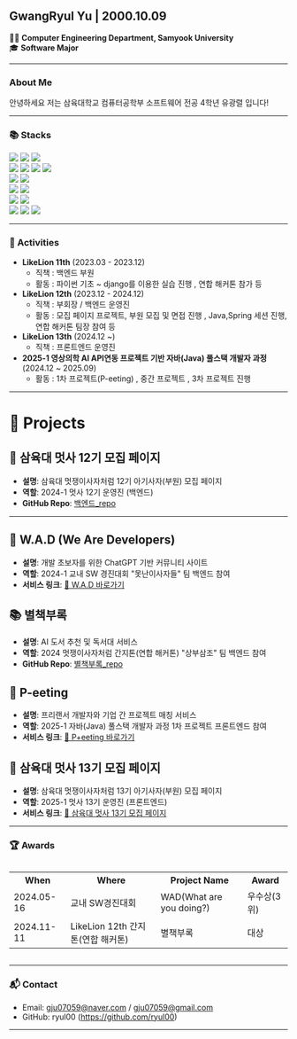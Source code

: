 ## GwangRyul Yu | 2000.10.09

👨‍💻 **Computer Engineering Department, Samyook University**  
🎓 **Software Major**


---

### About Me
안녕하세요 저는 삼육대학교 컴퓨터공학부 소프트웨어 전공 4학년 유광렬 입니다!

---

### 📚 Stacks
<div align=left>
  <img src="https://img.shields.io/badge/java-007396?style=for-the-badge&logo=OpenJDK&logoColor=white">
  <img src="https://img.shields.io/badge/Python-3776AB?style=for-the-badge&logo=Python&logoColor=white">
  <img src="https://img.shields.io/badge/JavaScript-F7DF1E?style=for-the-badge&logo=JavaScript&logoColor=white">
</div>

<div align=left> 
  <img src="https://img.shields.io/badge/Spring-6DB33F?style=for-the-badge&logo=Spring&logoColor=white">
  <img src="https://img.shields.io/badge/React-61DAFB?style=for-the-badge&logo=React&logoColor=white">
  <img src="https://img.shields.io/badge/HTML5-E34F26?style=for-the-badge&logo=HTML5&logoColor=white">
  <img src="https://img.shields.io/badge/CSS3-1572B6?style=for-the-badge&logo=CSS3&logoColor=white">
</div>

<div align=left> 
  <img src="https://img.shields.io/badge/MySQL-4479A1?style=for-the-badge&logo=MySQL&logoColor=white">
  <img src="https://img.shields.io/badge/oracle-F80000?style=for-the-badge&logo=oracle&logoColor=white">
</div> 

<div align=left> 
  <img src="https://img.shields.io/badge/github-181717?style=for-the-badge&logo=github&logoColor=white">
  <img src="https://img.shields.io/badge/git-F05032?style=for-the-badge&logo=git&logoColor=white">
</div> 
 
<div align=left> 
  <img src="https://img.shields.io/badge/Amazon%20EC2-FF9900?style=for-the-badge&logo=Amazon%20EC2&logoColor=white">
  <img src="https://img.shields.io/badge/Amazon%20S3-569A31?style=for-the-badge&logo=Amazon%20S3&logoColor=white">
</div> 

<div align=left> 
  <img src="https://img.shields.io/badge/Eclipse%20IDE-2C2255.svg?&style=for-the-badge&logo=Eclipse%20IDE&logoColor=white">
  <img src="https://img.shields.io/badge/Visual%20Studio%20Code-007ACC.svg?&style=for-the-badge&logo=Visual%20Studio%20Code&logoColor=white">
  <img src="https://img.shields.io/badge/intellij idea-000000.svg?&style=for-the-badge&logo=intellij idea&logoColor=white">
</div> 

---

### 👥 Activities
- **LikeLion 11th** (2023.03 - 2023.12)  
  - 직책 : 백엔드 부원
  - 활동 :  파이썬 기초 ~ django를 이용한 실습 진행 , 연합 해커톤 참가 등
- **LikeLion 12th** (2023.12 - 2024.12)  
  - 직책 : 부회장 / 백엔드 운영진
  - 활동 : 모집 페이지 프로젝트, 부원 모집 및 면접 진행 , Java,Spring 세션 진행, 연합 해커톤 팀장 참여 등  
- **LikeLion 13th** (2024.12 ~)  
  - 직책 : 프론트엔드 운영진
- **2025-1 영상의학 AI API연동 프로젝트 기반 자바(Java) 풀스택 개발자 과정** (2024.12 ~ 2025.09)  
  - 활동 : 1차 프로젝트(P-eeting) , 중간 프로젝트 , 3차 프로젝트 진행    
  

---

# 🚀 Projects

## 🎉 삼육대 멋사 12기 모집 페이지
- **설명**: 삼육대 멋쟁이사자처럼 12기 아기사자(부원) 모집 페이지
- **역할**: 2024-1 멋사 12기 운영진 (백엔드)
- **GitHub Repo**: [백엔드_repo](https://github.com/syu-likelionz-12th/12th_recruit_backend.git)

---

## 💬 W.A.D (We Are Developers)
- **설명**: 개발 초보자를 위한 ChatGPT 기반 커뮤니티 사이트
- **역할**: 2024-1 교내 SW 경진대회 "못난이사자들" 팀 백엔드 참여
- **서비스 링크**: [🔗 W.A.D 바로가기](https://wad-uglylion-e5cf0llq1-no4hs-projects.vercel.app/)
## 📚 별책부록
- **설명**: AI 도서 추천 및 독서대 서비스
- **역할**: 2024 멋쟁이사자처럼 간지톤(연합 해커톤) "상부삼조" 팀 백엔드 참여
- **GitHub Repo**: [별책부록_repo](https://github.com/ryul00/3_Team_FE_final.git)
## 🤝 P-eeting
- **설명**: 프리랜서 개발자와 기업 간 프로젝트 매칭 서비스
- **역할**: 2025-1 자바(Java) 풀스택 개발자 과정 1차 프로젝트 프론트엔드 참여
- **서비스 링크**: [🔗 P+eeting 바로가기](https://peeting-5f69fb087-no4hs-projects.vercel.app/)
## 🦁 삼육대 멋사 13기 모집 페이지
- **설명**: 삼육대 멋쟁이사자처럼 13기 아기사자(부원) 모집 페이지
- **역할**: 2025-1 멋사 13기 운영진 (프론트엔드)
- **서비스 링크**: [🔗 삼육대 멋사 13기 모집 페이지](https://syu-likelion.org/)

---

### 🏆 Awards
<table align="left">
  <tr>
    <th>When</th>
    <th>Where</th>
    <th>Project Name</th>
    <th>Award</th>
  </tr>
  <tr>
    <td>2024.05-16</td>
    <td>교내 SW경진대회</td>
    <td>WAD(What are you doing?)</td>
    <td>우수상(3위)</td>
  </tr>
  <tr>
    <td>2024.11-11</td>
    <td>LikeLion 12th 간지톤(연합 해커톤)</td>
    <td>별책부록</td>
    <td>대상</td>
  </tr>
</table>

<br clear="both" />

---


### 📬 Contact
- Email: gju07059@naver.com / gju07059@gmail.com
- GitHub: ryul00 (https://github.com/ryul00)

---

